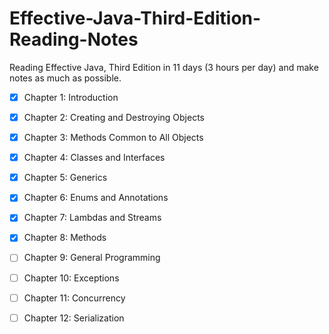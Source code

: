 # Effective-Java-Third-Edition-Reading-Notes
Reading Effective Java, Third Edition in 11 days (3 hours per day) and make notes as much as possible.

- [X] Chapter 1: Introduction
- [X] Chapter 2: Creating and Destroying Objects
- [X] Chapter 3: Methods Common to All Objects
- [X] Chapter 4: Classes and Interfaces
- [X] Chapter 5: Generics
- [X] Chapter 6: Enums and Annotations
- [X] Chapter 7: Lambdas and Streams 
- [X] Chapter 8: Methods
- [ ] Chapter 9: General Programming
- [ ] Chapter 10: Exceptions
- [ ] Chapter 11: Concurrency
- [ ] Chapter 12: Serialization

